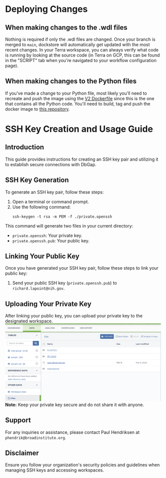 # Deploying Changes
## When making changes to the .wdl files
Nothing is required if only the .wdl files are changed. Once your branch is merged to `main`, dockstore will automatically get updated with the most recent changes. In your Terra workspace, you can always verify what code is running by looking at the source code (in Terra on GCP, this can be found in the "SCRIPT" tab when you're navigated to your workflow configuration page). 

## When making changes to the Python files
If you've made a change to your Python file, most likely you'll need to recreate and push the image using the [V2 Dockerfile](Docker/V2/Dockerfile) since this is the one that contains all the Python code. You'll need to build, tag and push the docker image to [this repository](https://hub.docker.com/r/schaluvadi/horsefish).

# SSH Key Creation and Usage Guide

## Introduction
This guide provides instructions for creating an SSH key pair and utilizing it to establish secure connections with DbGap.

## SSH Key Generation
To generate an SSH key pair, follow these steps:
1. Open a terminal or command prompt.
2. Use the following command:
    ```
    ssh-keygen -t rsa -m PEM -f ./private.openssh
    ```
This command will generate two files in your current directory:
- `private.openssh`: Your private key.
- `private.openssh.pub`: Your public key.

## Linking Your Public Key
Once you have generated your SSH key pair, follow these steps to link your public key:
1. Send your public SSH key (`private.openssh.pub`) to `richard.lapoint@nih.gov`.

## Uploading Your Private Key
After linking your public key, you can upload your private key to the designated workspace.
![Updating key in Terra](images/key_upload.png)
**Note:** Keep your private key secure and do not share it with anyone.

## Support
For any inquiries or assistance, please contact Paul Hendriksen at `phendrik@broadinstitute.org`.

## Disclaimer
Ensure you follow your organization's security policies and guidelines when managing SSH keys and accessing workspaces.
